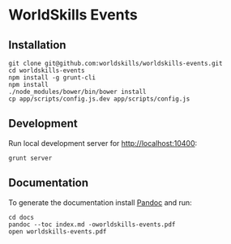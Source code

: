 # WorldSkills Events

## Installation

```
git clone git@github.com:worldskills/worldskills-events.git
cd worldskills-events
npm install -g grunt-cli
npm install
./node_modules/bower/bin/bower install
cp app/scripts/config.js.dev app/scripts/config.js
```

## Development

Run local development server for [http://localhost:10400](http://localhost:10400/):

```
grunt server
```

## Documentation

To generate the documentation install [Pandoc](http://johnmacfarlane.net/pandoc/) and run:

```
cd docs
pandoc --toc index.md -oworldskills-events.pdf
open worldskills-events.pdf
```
